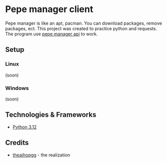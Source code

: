 # Pepe manager client

Pepe manager is like an apt, pacman. You can download packages, remove packages, ect. This project was created to practice python and requests. The program use [pepe manager api](https://github.com/TheAihopGG/pepe_manager_api) to work.

## Setup

### Linux

(soon)

### Windows

(soon)

## Technologies & Frameworks

- [Python 3.12](https://www.python.org/)

## Credits

- [theaihopgg](https://github.com/TheAihopGG) - the realization
